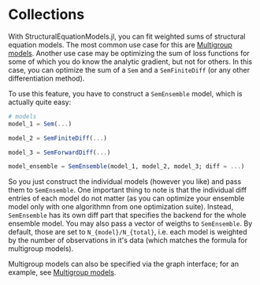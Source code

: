 # Collections

With StructuralEquationModels.jl, you can fit weighted sums of structural equation models. 
The most common use case for this are [Multigroup models](@ref). 
Another use case may be optimizing the sum of loss functions for some of which you do know the analytic gradient, but not for others. 
In this case, you can optimize the sum of a `Sem` and a `SemFiniteDiff` (or any other differentiation method).

To use this feature, you have to construct a `SemEnsemble` model, which is actually quite easy:

```julia
# models
model_1 = Sem(...)

model_2 = SemFiniteDiff(...)

model_3 = SemForwardDiff(...)

model_ensemble = SemEnsemble(model_1, model_2, model_3; diff = ...)
```

So you just construct the individual models (however you like) and pass them to `SemEnsemble`.
One important thing to note is that the individual diff entries of each model do not matter (as you can optimize your ensemble model only with one algorithmn from one optimization suite). Instead, `SemEnsemble` has its own diff part that specifies the backend for the whole ensemble model.
You may also pass a vector of weigths to `SemEnsemble`. By default, those are set to ``N_{model}/N_{total}``, i.e. each model is weighted by the number of observations in it's data (which matches the formula for multigroup models).

Multigroup models can also be specified via the graph interface; for an example, see [Multigroup models](@ref).
